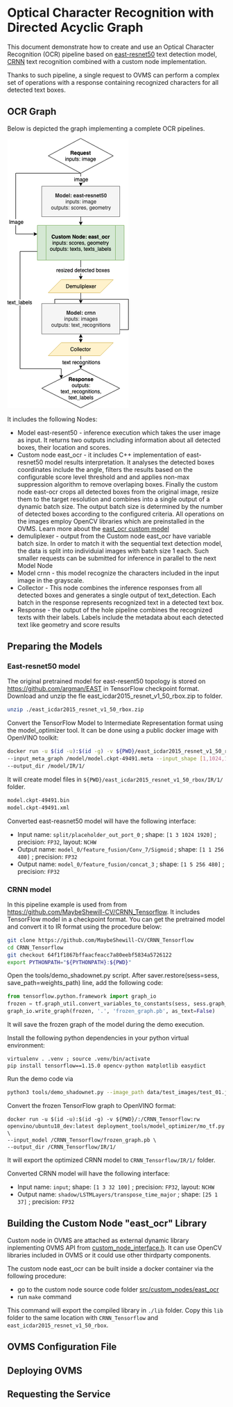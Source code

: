 #  Optical Character Recognition with Directed Acyclic Graph

This document demonstrate how to create and use an Optical Character Recognition (OCR) pipeline based on [east-resnet50](https://github.com/argman/EAST) text detection model,
[CRNN](https://github.com/MaybeShewill-CV/CRNN_Tensorflow) text recognition combined with a custom node implementation.

Thanks to such pipeline, a single request to OVMS can perform a complex set of operations with a response containing
recognized characters for all detected text boxes. 

## OCR Graph

Below is depicted the graph implementing a complete OCR pipelines. 

![OCR graph](east_ocr.png)

It includes the following Nodes:
- Model east-resent50 - inference execution which takes the user image as input. It returns two outputs including information about all detected boxes, their location and scores.
- Custom node east_ocr - it includes C++ implementation of east-resnet50 model results interpretation. It analyses the detected boxes coordinates include the angle, filters the results
based on the configurable score level threshold and and applies non-max suppression algorithm to remove overlaping boxes. Finally the custom node east-ocr crops all detected boxes
from the original image, resize them to the target resolution and combines into a single output of a dynamic batch size. The output batch size is determined by the number of detected
boxes according to the configured criteria. All operations on the images employ OpenCV libraries which are preinstalled in the OVMS. Learn more about the [east_ocr custom model](TBD)
- demuliplexer - output from the Custom node east_ocr have variable batch size. In order to match it with the sequential text detection model, the data is split into individuial images with batch size 1 each.
Such smaller requests can be submitted for inference in parallel to the next Model Node
- Model crnn - this model recognize the characters included in the input image in the grayscale. 
- Collector - This node combines the inference responses from all detected boxes and generates a single output of text_detection. Each batch in the response represents recognized text in a detected text box.
- Response - the output of the hole pipeline combines the recognized texts with their labels. Labels include the metadata about each detected text like geometry and score results

## Preparing the Models

### East-resnet50 model

The original pretrained model for east-resent50 topology is stored on https://github.com/argman/EAST in TensorFlow checkpoint format.
Download and unzip the fle east_icdar2015_resnet_v1_50_rbox.zip to folder.
```bash
unzip ./east_icdar2015_resnet_v1_50_rbox.zip
```
Convert the TensorFlow Model to Intermediate Representation format using the model_optimizer tool. It can be done
using a public docker image with OpenVINO toolkit:
```bash
docker run -u $(id -u):$(id -g) -v ${PWD}/east_icdar2015_resnet_v1_50_rbox:/model:rw openvino/ubuntu18_dev:latest deployment_tools/model_optimizer/mo_tf.py \
--input_meta_graph /model/model.ckpt-49491.meta --input_shape [1,1024,1920,3] --input split:0 --output model_0/feature_fusion/Conv_7/Sigmoid,model_0/feature_fusion/concat_3 \
--output_dir /model/IR/1/
```
It will create model files in `${PWD}/east_icdar2015_resnet_v1_50_rbox/IR/1/` folder.
```bash
model.ckpt-49491.bin
model.ckpt-49491.xml
```
Converted east-reasnet50 model will have the following interface:
- Input name: `split/placeholder_out_port_0` ; shape: `[1 3 1024 1920]` ; precision: `FP32`, layout: `NCHW`
- Output name: `model_0/feature_fusion/Conv_7/Sigmoid` ; shape: `[1 1 256 480]` ; precision: `FP32`
- Output name: `model_0/feature_fusion/concat_3` ; shape: `[1 5 256 480]` ; precision: `FP32`

### CRNN model
In this pipeline example is used from from https://github.com/MaybeShewill-CV/CRNN_Tensorflow. It includes TensorFlow
model in a checkpoint format. You can get the pretrained model and convert it to IR format using the procedure below:

```bash
git clone https://github.com/MaybeShewill-CV/CRNN_Tensorflow
cd CRNN_Tensorflow
git checkout 64f1f1867bffaacfeacc7a80eebf5834a5726122
export PYTHONPATH="${PYTHONPATH}:${PWD}"
```
Open the tools/demo_shadownet.py script. After saver.restore(sess=sess, save_path=weights_path) line, add the following code:
```python
from tensorflow.python.framework import graph_io
frozen = tf.graph_util.convert_variables_to_constants(sess, sess.graph_def, ['shadow/LSTMLayers/transpose_time_major'])
graph_io.write_graph(frozen, '.', 'frozen_graph.pb', as_text=False)
```
It will save the frozen graph of the model during the demo execution.

Install the following python dependencies in your python virtual environment:
```
virtualenv . .venv ; source .venv/bin/activate
pip install tensorflow==1.15.0 opencv-python matplotlib easydict
```
Run the demo code via 
```bash
python3 tools/demo_shadownet.py --image_path data/test_images/test_01.jpg --weights_path model/shadownet/shadownet_2017-10-17-11-47-46.ckpt-199999
```
Convert the frozen TensorFlow graph to OpenVINO format:
```
docker run -u $(id -u):$(id -g) -v ${PWD}/:/CRNN_Tensorflow:rw openvino/ubuntu18_dev:latest deployment_tools/model_optimizer/mo_tf.py \
--input_model /CRNN_Tensorflow/frozen_graph.pb \
--output_dir /CRNN_Tensorflow/IR/1/
```
It will export the optimized CRNN model to `CRNN_Tensorflow/IR/1/` folder.

Converted CRNN model will have the following interface:
- Input name: `input`;  shape: `[1 3 32 100]` ; precision: `FP32`, layout: `NCHW`
- Output name: `shadow/LSTMLayers/transpose_time_major` ; shape: `[25 1 37]` ; precision: `FP32`

## Building the Custom Node "east_ocr" Library 

Custom node in OVMS are attached as external dynamic library inplementing OVMS API from [custom_node_interface.h](../src/custom_node_interface.h).
It can use OpenCV libraries included in OVMS or it could use other thirdparty components.

The custom node east_ocr can be built inside a docker container via the following procedure:
- go to the custom node source code folder [src/custom_nodes/east_ocr](../src/custom_nodes/east_ocr)
- run `make` command

This command will export the compiled library in `./lib` folder.
Copy this `lib` folder to the same location with `CRNN_Tensorflow` and `east_icdar2015_resnet_v1_50_rbox`.


## OVMS Configuration File


## Deploying OVMS


## Requesting the Service


